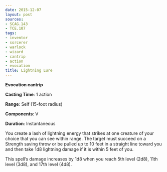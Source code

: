 ```yaml
---
date: 2015-12-07
layout: post
sources:
- SCAG.143
- TCE.107
tags:
- inventor
- sorcerer
- warlock
- wizard
- cantrip
- action
- evocation
title: Lightning Lure
---
```


**Evocation cantrip**

**Casting Time**: 1 action

**Range**: Self (15-foot radius)

**Components**: V

**Duration**: Instantaneous

You create a lash of lightning energy that strikes at one creature of your choice that you can see within range. The target must succeed on a Strength saving throw or be pulled up to 10 feet in a straight line toward you and then take 1d8 lightning damage if it is within 5 feet of you.

This spell’s damage increases by 1d8 when you reach 5th level (2d8), 11th level (3d8), and 17th level (4d8).

